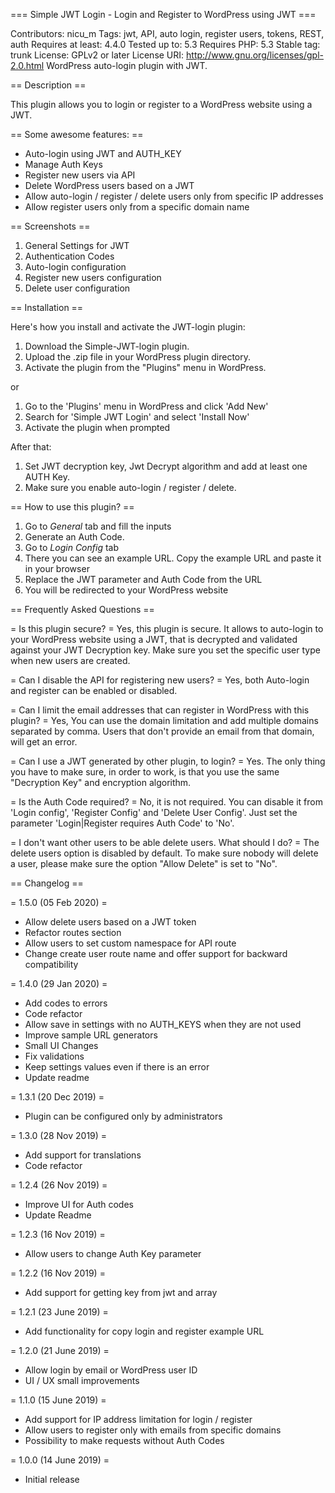 === Simple JWT Login - Login and Register to WordPress using JWT ===

Contributors: nicu_m
Tags: jwt, API, auto login, register users, tokens, REST, auth
Requires at least: 4.4.0
Tested up to: 5.3
Requires PHP: 5.3
Stable tag: trunk
License: GPLv2 or later
License URI: http://www.gnu.org/licenses/gpl-2.0.html
WordPress auto-login plugin with JWT. 

== Description ==

This plugin allows you to login or register to a WordPress website using a JWT.

== Some awesome features: ==

* Auto-login using JWT and AUTH_KEY
* Manage Auth Keys
* Register new users via API
* Delete WordPress users based on a JWT 
* Allow auto-login / register / delete users only from specific IP addresses
* Allow register users only from a specific domain name

== Screenshots ==

1. General Settings for JWT 
2. Authentication Codes
3. Auto-login configuration
4. Register new users configuration
5. Delete user configuration

== Installation ==

Here's how you install and activate the JWT-login plugin:

1. Download the Simple-JWT-login plugin.
2. Upload the .zip file in your WordPress plugin directory.
3. Activate the plugin from the "Plugins" menu in WordPress.

or

1. Go to the 'Plugins' menu in WordPress and click 'Add New'
2. Search for 'Simple JWT Login' and select 'Install Now'
3. Activate the plugin when prompted

After that:

1. Set JWT decryption key, Jwt Decrypt algorithm and add at least one AUTH Key.
2. Make sure you enable auto-login / register / delete.

== How to use this plugin? ==

1. Go to *General* tab and fill the inputs 
2. Generate an Auth Code.
3. Go to *Login Config* tab
4. There you can see an example URL. Copy the example URL and paste it in your browser
5. Replace the JWT parameter and Auth Code from the URL
6. You will be redirected to your WordPress website

== Frequently Asked Questions ==

= Is this plugin secure? =
Yes, this plugin is secure. It allows to auto-login to your WordPress website using a JWT, that is decrypted and validated against your JWT Decryption key. 
Make sure you set the specific user type when new users are created.

= Can I disable the API for registering new users? =
Yes, both Auto-login and register can be enabled or disabled.

= Can I limit the email addresses that can register in WordPress with this plugin? =
Yes, You can use the domain limitation and add multiple domains separated by comma. 
Users that don't provide an email from that domain, will get an error.

= Can I use a JWT generated by other plugin, to login? =
Yes. The only thing you have to make sure, in order to work, is that you use the same "Decryption Key" and encryption algorithm.

= Is the Auth Code required? =
No, it is not required. You can disable it from 'Login config', 'Register Config' and 'Delete User Config'. Just set the parameter 'Login|Register requires Auth Code' to 'No'.

= I don't want other users to be able delete users. What should I do? =
The delete users option is disabled by default. To make sure nobody will delete a user, please make sure the option "Allow Delete" is set to "No".


== Changelog ==

= 1.5.0 (05 Feb 2020) =
* Allow delete users based on a JWT token
* Refactor routes section
* Allow users to set custom namespace for API route
* Change create user route name and offer support for backward compatibility

= 1.4.0 (29 Jan 2020) =
* Add codes to errors
* Code refactor
* Allow save in settings with no AUTH_KEYS when they are not used
* Improve sample URL generators
* Small UI Changes
* Fix validations
* Keep settings values even if there is an error
* Update readme

= 1.3.1 (20 Dec 2019) =
* Plugin can be configured only by administrators

= 1.3.0 (28 Nov 2019) =
* Add support for translations
* Code refactor

= 1.2.4 (26 Nov 2019) =
 * Improve UI for Auth codes
 * Update Readme 

= 1.2.3 (16 Nov 2019) =
 * Allow users to change Auth Key parameter
 
= 1.2.2 (16 Nov 2019) =
 * Add support for getting key from jwt and array
  
= 1.2.1 (23 June 2019) =
* Add functionality for copy login and register example URL

= 1.2.0 (21 June 2019) =
* Allow login by email or WordPress user ID
* UI / UX small improvements

= 1.1.0 (15 June 2019) =
* Add support for IP address limitation for login / register
* Allow users to register only with emails from specific domains
* Possibility to make requests without Auth Codes

= 1.0.0 (14 June 2019) =
* Initial release